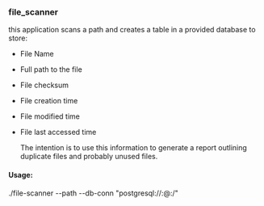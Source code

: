 ### file_scanner

this application scans a path and creates a table in a provided database to store:

* File Name
* Full path to the file
* File checksum
* File creation time
* File modified time
* File last accessed time

  The intention is to use this information to generate a report outlining duplicate files and probably unused files.

#### Usage:
./file-scanner --path <path-to-scan> --db-conn "postgresql://<user>:<password>@<host>:<port>/<database>"
